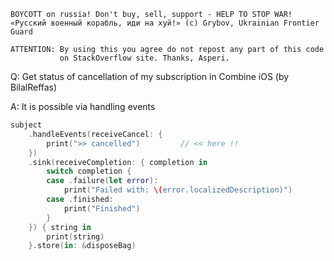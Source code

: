 ```
BOYCOTT on russia! Don't buy, sell, support - HELP TO STOP WAR!
«Русский военный корабль, иди на хуй!» (c) Grybov, Ukrainian Frontier Guard

ATTENTION: By using this you agree do not repost any part of this code
           on StackOverflow site. Thanks, Asperi.
```

Q: Get status of cancellation of my subscription in Combine iOS (by BilalReffas)

A: It is possible via handling events

```swift
subject
    .handleEvents(receiveCancel: {
        print(">> cancelled")         // << here !!
    })
    .sink(receiveCompletion: { completion in
        switch completion {
        case .failure(let error):
            print("Failed with: \(error.localizedDescription)")
        case .finished:
            print("Finished")
        }
    }) { string in
        print(string)
    }.store(in: &disposeBag)
```
